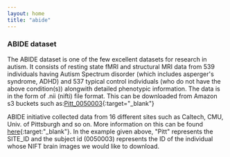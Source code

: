 ```yaml
---
layout: home
title: "abide"
---
```


### ABIDE dataset

The ABIDE dataset is one of the few excellent datasets for research in autism. It consists of resting state fMRI and structural MRI data from 539 individuals having Autism Spectrum disorder (which includes asperger's syndrome, ADHD) and 537 typical control individuals (who do not have the above condition(s)) alongwith detailed phenotypic information. The data is in the form of .nii (nifti) file format. This can be downloaded from Amazon s3 buckets such as:[Pitt_0050003](https://s3.amazonaws.com/fcp-indi/data/Projects/ABIDE_Initiative/Outputs/cpac/nofilt_noglobal/func_preproc/Pitt_0050003_func_preproc.nii.gz){:target="_blank"}

ABIDE initiative collected data from 16 different sites such as Caltech, CMU, Univ. of Pittsburgh and so on. More information on this can be found [here](http://fcon_1000.projects.nitrc.org/indi/abide/abide_I.html){:target:"_blank"}. In the example given above, "Pitt" represents the SITE_ID and the subject id (0050003) represents the ID of the individual whose NIFT brain images we would like to download. 

